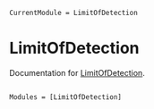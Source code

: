 ```@meta
CurrentModule = LimitOfDetection
```

# LimitOfDetection

Documentation for [LimitOfDetection](https://github.com/jonathanBieler/LimitOfDetection.jl).

```@index
```

```@autodocs
Modules = [LimitOfDetection]
```
